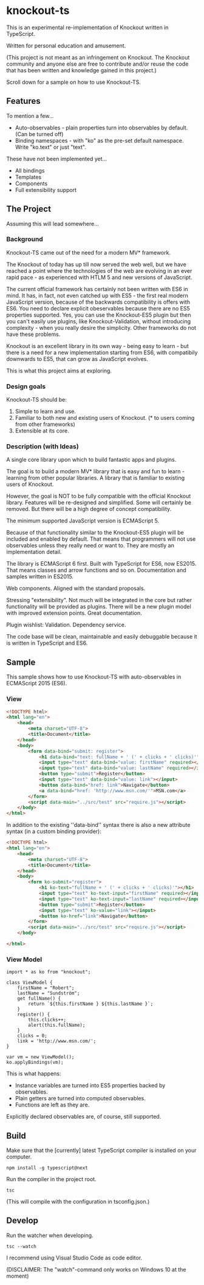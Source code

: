 # knockout-ts
This is an experimental re-implementation of Knockout written in TypeScript.

Written for personal education and amusement.

(This project is not meant as an infringement on Knockout. The Knockout community and anyone else are free to contribute and/or reuse the code that has been written and knowledge gained in this project.)

Scroll down for a sample on how to use Knockout-TS.

## Features

To mention a few...

* Auto-observables - plain properties turn into observables by default. (Can be turned off)
* Binding namespaces - with "ko" as the pre-set default namespace. Write "ko.text" or just "text".

These have not been implemented yet...

* All bindings
* Templates
* Components
* Full extensibility support

## The Project

Assuming this will lead somewhere...

### Background

Knockout-TS came out of the need for a modern MV* framework. 

The Knockout of today has up till now served the web well, but we have reached a point where the technologies of the web are evolving in an ever rapid pace - as experienced with HTLM 5 and new versions of JavaScript. 

The current official framework has certainly not been written with ES6 in mind. It has, in fact, not even catched up with ES5 - the first real modern JavaScript version, because of the backwards compatibility is offers with ES6. You need to declare explicit obeservables because there are no ES5 properties supported. Yes, you can use the Knockout-ES5 plugin but then you can't easily use plugins, like Knockout-Validation, without introducing complexity - when you really desire the simplicity. Other frameworks do not have these problems. 

Knockout is an excellent library in its own way - being easy to learn - but there is a need for a new implementation starting from ES6, with compatibily downwards to ES5, that can grow as JavaScript evolves.

This is what this project aims at exploring.

### Design goals

Knockout-TS should be:

1. Simple to learn and use.
2. Familiar to both new and existing users of Knockout. (* to users coming from other frameworks)
3. Extensible at its core.

### Description (with Ideas)

A single core library upon which to build fantastic apps and plugins.

The goal is to build a modern MV* library that is easy and fun to learn - learning from other popular libraries. A library that is familiar to existing users of Knockout.

However, the goal is NOT to be fully compatible with the  official Knockout library. Features will be re-designed and simplified. Some will certainly be removed. But there will be a high degree of concept compatibility.

The minimum supported JavaScript version is ECMAScript 5.

Because of that functionality similar to the Knockout-ES5 plugin will be included and enabled by default. That means that programmers will not use observables unless they really need or want to. They are mostly an implementation detail.

The library is ECMAScript 6 first. Built with TypeScript for ES6, now ES2015. That means classes and arrow functions and so on. Documentation and samples written in ES2015.

Web components. Aligned with the standard proposals.

Stressing "extensibility". Not much will be integrated in the core but rather functionality will be provided as plugins. There will be a new plugin model with improved extension points. Great documentation.

Plugin wishlist: Validation. Dependency service.

The code base will be clean, maintainable and easily debuggable because it is written in TypeScript and ES6.

## Sample

This sample shows how to use Knockout-TS with auto-observables in ECMAScript 2015 (ES6).

### View

```HTML
<!DOCTYPE html>
<html lang="en">
	<head>
		<meta charset="UTF-8">
		<title>Document</title>
	</head>
	<body>
		<form data-bind="submit: register">
			<h1 data-bind="text: fullName + ' (' + clicks + ' clicks)'"></h1>
			<input type="text" data-bind="value: firstName" required></input>
			<input type="text" data-bind="value: lastName" required></input>
			<button type="submit">Register</button>
			<input type="text" data-bind="value: link"></input>
			<button data-bind="href: link">Navigate</button>
			<a data-bind="href: 'http://www.msn.com/'">MSN.com</a>
		</form>
		<script data-main="../src/test" src="require.js"></script>
	</body>
</html>
```

In addition to the existing ''data-bind'' syntax there is also a new attribute syntax (in a custom binding provider):

```HTML
<!DOCTYPE html>
<html lang="en">
	<head>
		<meta charset="UTF-8">
		<title>Document</title>
	</head>
	<body>
		<form ko-submit="register">
			<h1 ko-text="fullName + ' (' + clicks + ' clicks)'"></h1>
			<input type="text" ko-text-input="firstName" required></input>
			<input type="text" ko-text-input="lastName" required></input>
			<button type="submit">Register</button>
			<input type="text" ko-value="link"></input>
			<button ko-href="link">Navigate</button>
		</form>
		<script data-main="../src/test" src="require.js"></script>
	</body>

</html>
```

### View Model

```ES6
import * as ko from "knockout";

class ViewModel {
	firstName = "Robert";
	lastName = "Sundström";
	get fullName() {
		return `${this.firstName } ${this.lastName }`;
	}
	register() {
		this.clicks++;
		alert(this.fullName);
	}
	clicks = 0;
	link = 'http://www.msn.com/';
}
    
var vm = new ViewModel();
ko.applyBindings(vm);
```

This is what happens:

* Instance variables are turned into ES5 properties backed by observables.
* Plain getters are turned into computed observables.
* Functions are left as they are.

Explicitly declared observables are, of course, still supported.

## Build

Make sure that the [currently] latest TypeScript compiler is installed on your computer.

    npm install -g typescript@next
  
Run the compiler in the project root.

    tsc
    
(This will compile with the configuration in tsconfig.json.)
  
## Develop
  
Run the watcher when developing.

    tsc --watch

I recommend using Visual Studio Code as code editor.

(DISCLAIMER: The "watch"-command only works on Windows 10 at the moment)
